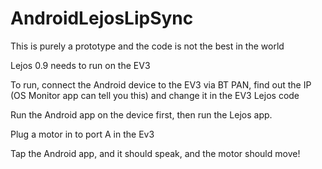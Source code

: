 # AndroidLejosLipSync

This is purely a prototype and the code is not the best in the world

Lejos 0.9 needs to run on the EV3

To run, connect the Android device to the EV3 via BT PAN, find out the IP (OS Monitor app can tell you this) and change it in the EV3 Lejos code

Run the Android app on the device first, then run the Lejos app.

Plug a motor in to port A in the Ev3

Tap the Android app, and it should speak, and the motor should move!
